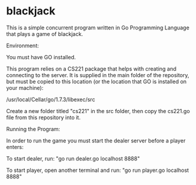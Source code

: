 # blackjack

This is a simple concurrent program written in Go Programming Language that plays a game of blackjack.

Environment:

You must have GO installed.

This program relies on a CS221 package that helps with creating and connecting to the server.
It is supplied in the main folder of the repository, but must be copied to this location 
(or the location that GO is installed on your machine):

/usr/local/Cellar/go/1.7.3/libexec/src

Create a new folder titled "cs221" in the src folder, then copy the cs221.go file from this repository
into it.

Running the Program:

In order to run the game you must start the dealer server before a player enters:

To start dealer, run:  "go run dealer.go localhost 8888"

To start player, open another terminal and run: "go run player.go localhost 8888"
